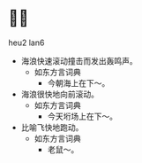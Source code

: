 # 𨂸浪
heu2 lan6
+ 海浪快速滚动撞击而发出轰鸣声。
  * 如东方言词典
    - 今朝海上在下～。
+ 海浪很快地向前滚动。
  * 如东方言词典
    - 今天垳场上在下～。
+ 比喻飞快地跑动。
  * 如东方言词典
    - 老鼠～。

